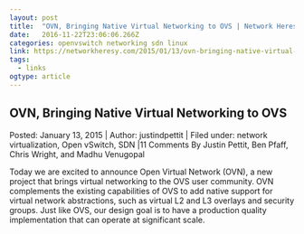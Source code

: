 ```yaml
---
layout: post
title:  "OVN, Bringing Native Virtual Networking to OVS | Network Heresy"
date:   2016-11-22T23:06:06.266Z
categories: openvswitch networking sdn linux
link: https://networkheresy.com/2015/01/13/ovn-bringing-native-virtual-networking-to-ovs/
tags:
  - links
ogtype: article
---
```


 ## OVN, Bringing Native Virtual Networking to OVS
Posted: January 13, 2015 | Author: justindpettit | Filed under: network virtualization, Open vSwitch, SDN |11 Comments
By Justin Pettit, Ben Pfaff, Chris Wright, and Madhu Venugopal

Today we are excited to announce Open Virtual Network (OVN), a new project that brings virtual networking to the OVS user community. OVN complements the existing capabilities of OVS to add native support for virtual network abstractions, such as virtual L2 and L3 overlays and security groups. Just like OVS, our design goal is to have a production quality implementation that can operate at significant scale.

